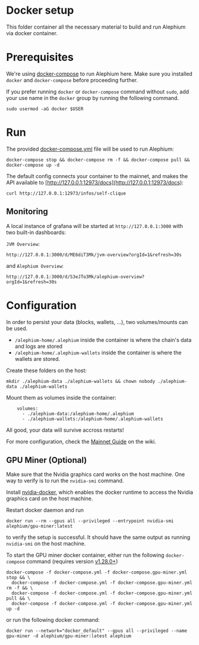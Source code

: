 Docker setup
====

This folder container all the necessary material to build and run Alephium via docker container.

# Prerequisites

We're using [docker-compose](https://docs.docker.com/compose/) to run Alephium here.
Make sure you installed `docker` and `docker-compose` before proceeding further.

If you prefer running `docker` or `docker-compose` command without `sudo`, add your use name
in the `docker` group by running the following command.

```shell
sudo usermod -aG docker $USER
```

# Run

The provided [docker-compose.yml](./docker-compose.yml) file will be used to run Alephium:

```shell
docker-compose stop && docker-compose rm -f && docker-compose pull && docker-compose up -d
```

The default config connects your container to the mainnet, and makes the API available to [http://127.0.0.1:12973/docs](http://127.0.0.1:12973/docs):

```
curl http://127.0.0.1:12973/infos/self-clique
```

## Monitoring

A local instance of grafana will be started at `http://127.0.0.1:3000` with two built-in dashboards:

`JVM Overview`:

```
http://127.0.0.1:3000/d/ME6diT3Mk/jvm-overview?orgId=1&refresh=30s
```

and `Alephium Overview`:
```
http://127.0.0.1:3000/d/S3eJTo3Mk/alephium-overview?orgId=1&refresh=30s
```

# Configuration

In order to persist your data (blocks, wallets, ...), two volumes/mounts can be used.

- `/alephium-home/.alephium` inside the container is where the chain's data and logs are stored
- `/alephium-home/.alephium-wallets` inside the container is where the wallets are stored.

Create these folders on the host:

```shell
mkdir ./alephium-data ./alephium-wallets && chown nobody ./alephium-data ./alephium-wallets
```

Mount them as volumes inside the container:

```
    volumes:
      - ./alephium-data:/alephium-home/.alephium
      - ./alephium-wallets:/alephium-home/.alephium-wallets
```

All good, your data will survive accross restarts!

For more configuration, check the [Mainnet Guide](https://wiki.alephium.org/Mainnet-Guide.html) on the wiki.

## GPU Miner (Optional)

Make sure that the Nvidia graphics card works on the host machine. One way to verify is to run
the `nvidia-smi` command.

Install [nvidia-docker](https://docs.nvidia.com/datacenter/cloud-native/container-toolkit/install-guide.html#docker),
which enables the docker runtime to access the Nvidia graphics card on the host machine.

Restart docker daemon and run
```shell
docker run --rm --gpus all --privileged --entrypoint nvidia-smi alephium/gpu-miner:latest
```
to verify the setup is successful. It should have the same output as running `nvidia-smi` on the host machine.

To start the GPU miner docker container, either run the following `docker-compose` command (requires version [v1.28.0+](https://docs.docker.com/compose/gpu-support/#enabling-gpu-access-to-service-containers))

```shell
docker-compose -f docker-compose.yml -f docker-compose.gpu-miner.yml stop && \
  docker-compose -f docker-compose.yml -f docker-compose.gpu-miner.yml rm -f && \
  docker-compose -f docker-compose.yml -f docker-compose.gpu-miner.yml pull && \
  docker-compose -f docker-compose.yml -f docker-compose.gpu-miner.yml up -d
```

or run the following docker command:
```shell
docker run --network="docker_default" --gpus all --privileged --name gpu-miner -d alephium/gpu-miner:latest alephium
```
